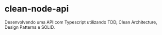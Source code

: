 # clean-node-api
Desenvolvendo uma API com Typescript utilizando TDD, Clean Architecture, Design Patterns e SOLID.
